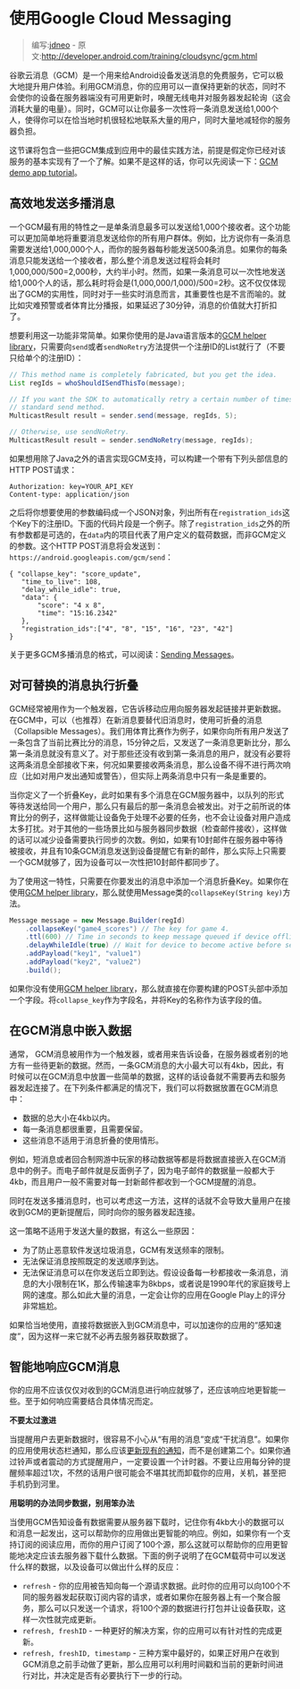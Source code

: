 # 使用Google Cloud Messaging

> 编写:[jdneo](https://github.com/jdneo) - 原文:<http://developer.android.com/training/cloudsync/gcm.html>

谷歌云消息（GCM）是一个用来给Android设备发送消息的免费服务，它可以极大地提升用户体验。利用GCM消息，你的应用可以一直保持更新的状态，同时不会使你的设备在服务器端没有可用更新时，唤醒无线电并对服务器发起轮询（这会消耗大量的电量）。同时，GCM可以让你最多一次性将一条消息发送给1,000个人，使得你可以在恰当地时机很轻松地联系大量的用户，同时大量地减轻你的服务器负担。

这节课将包含一些把GCM集成到应用中的最佳实践方法，前提是假定你已经对该服务的基本实现有了一个了解。如果不是这样的话，你可以先阅读一下：[GCM demo app tutorial](http://developer.android.com/google/gcm/demo.html)。

## 高效地发送多播消息

一个GCM最有用的特性之一是单条消息最多可以发送给1,000个接收者。这个功能可以更加简单地将重要消息发送给你的所有用户群体。例如，比方说你有一条消息需要发送给1,000,000个人，而你的服务器每秒能发送500条消息。如果你的每条消息只能发送给一个接收者，那么整个消息发送过程将会耗时1,000,000/500=2,000秒，大约半小时。然而，如果一条消息可以一次性地发送给1,000个人的话，那么耗时将会是(1,000,000/1,000)/500=2秒。这不仅仅体现出了GCM的实用性，同时对于一些实时消息而言，其重要性也是不言而喻的。就比如灾难预警或者体育比分播报，如果延迟了30分钟，消息的价值就大打折扣了。

想要利用这一功能非常简单。如果你使用的是Java语言版本的[GCM helper library](http://developer.android.com/google/gcm/gs.html#libs)，只需要向`send`或者`sendNoRetry`方法提供一个注册ID的List就行了（不要只给单个的注册ID）：

```java
// This method name is completely fabricated, but you get the idea.
List regIds = whoShouldISendThisTo(message);

// If you want the SDK to automatically retry a certain number of times, use the
// standard send method.
MulticastResult result = sender.send(message, regIds, 5);

// Otherwise, use sendNoRetry.
MulticastResult result = sender.sendNoRetry(message, regIds);
```

如果想用除了Java之外的语言实现GCM支持，可以构建一个带有下列头部信息的HTTP POST请求：

```
Authorization: key=YOUR_API_KEY
Content-type: application/json
```

之后将你想要使用的参数编码成一个JSON对象，列出所有在`registration_ids`这个Key下的注册ID。下面的代码片段是一个例子。除了`registration_ids`之外的所有参数都是可选的，在`data`内的项目代表了用户定义的载荷数据，而非GCM定义的参数。这个HTTP POST消息将会发送到：`https://android.googleapis.com/gcm/send`：

```
{ "collapse_key": "score_update",
   "time_to_live": 108,
   "delay_while_idle": true,
   "data": {
       "score": "4 x 8",
       "time": "15:16.2342"
   },
   "registration_ids":["4", "8", "15", "16", "23", "42"]
}
```
关于更多GCM多播消息的格式，可以阅读：[Sending Messages](http://developer.android.com/google/gcm/gcm.html#send-msg)。

## 对可替换的消息执行折叠

GCM经常被用作为一个触发器，它告诉移动应用向服务器发起链接并更新数据。在GCM中，可以（也推荐）在新消息要替代旧消息时，使用可折叠的消息（Collapsible Messages）。我们用体育比赛作为例子，如果你向所有用户发送了一条包含了当前比赛比分的消息，15分钟之后，又发送了一条消息更新比分，那么第一条消息就没有意义了。对于那些还没有收到第一条消息的用户，就没有必要将这两条消息全部接收下来，何况如果要接收两条消息，那么设备不得不进行两次响应（比如对用户发出通知或警告），但实际上两条消息中只有一条是重要的。

当你定义了一个折叠Key，此时如果有多个消息在GCM服务器中，以队列的形式等待发送给同一个用户，那么只有最后的那一条消息会被发出。对于之前所说的体育比分的例子，这样做能让设备免于处理不必要的任务，也不会让设备对用户造成太多打扰。对于其他的一些场景比如与服务器同步数据（检查邮件接收），这样做的话可以减少设备需要执行同步的次数。例如，如果有10封邮件在服务器中等待被接收，并且有10条GCM消息发送到设备提醒它有新的邮件，那么实际上只需要一个GCM就够了，因为设备可以一次性把10封邮件都同步了。

为了使用这一特性，只需要在你要发出的消息中添加一个消息折叠Key。如果你在使用[GCM helper library](http://developer.android.com/google/gcm/gs.html#libs)，那么就使用Message类的`collapseKey(String key)`方法。

```java
Message message = new Message.Builder(regId)
    .collapseKey("game4_scores") // The key for game 4.
    .ttl(600) // Time in seconds to keep message queued if device offline.
    .delayWhileIdle(true) // Wait for device to become active before sending.
    .addPayload("key1", "value1")
    .addPayload("key2", "value2")
    .build();
```

如果你没有使用[GCM helper library](http://developer.android.com/google/gcm/gs.html#libs)，那么就直接在你要构建的POST头部中添加一个字段。将`collapse_key`作为字段名，并将Key的名称作为该字段的值。

## 在GCM消息中嵌入数据


通常， GCM消息被用作为一个触发器，或者用来告诉设备，在服务器或者别的地方有一些待更新的数据。然而，一条GCM消息的大小最大可以有4kb，因此，有时候可以在GCM消息中放置一些简单的数据，这样的话设备就不需要再去和服务器发起连接了。在下列条件都满足的情况下，我们可以将数据放置在GCM消息中：

* 数据的总大小在4kb以内。
* 每一条消息都很重要，且需要保留。
* 这些消息不适用于消息折叠的使用情形。

例如，短消息或者回合制网游中玩家的移动数据等都是将数据直接嵌入在GCM消息中的例子。而电子邮件就是反面例子了，因为电子邮件的数据量一般都大于4kb，而且用户一般不需要对每一封新邮件都收到一个GCM提醒的消息。

同时在发送多播消息时，也可以考虑这一方法，这样的话就不会导致大量用户在接收到GCM的更新提醒后，同时向你的服务器发起连接。

这一策略不适用于发送大量的数据，有这么一些原因：

* 为了防止恶意软件发送垃圾消息，GCM有发送频率的限制。
* 无法保证消息按照既定的发送顺序到达。
* 无法保证消息可以在你发送后立即到达。假设设备每一秒都接收一条消息，消息的大小限制在1K，那么传输速率为8kbps，或者说是1990年代的家庭拨号上网的速度。那么如此大量的消息，一定会让你的应用在Google Play上的评分非常尴尬。

如果恰当地使用，直接将数据嵌入到GCM消息中，可以加速你的应用的“感知速度”，因为这样一来它就不必再去服务器获取数据了。

## 智能地响应GCM消息

你的应用不应该仅仅对收到的GCM消息进行响应就够了，还应该响应地更智能一些。至于如何响应需要结合具体情况而定。

**不要太过激进**

当提醒用户去更新数据时，很容易不小心从“有用的消息”变成“干扰消息”。如果你的应用使用状态栏通知，那么应该[更新现有的通知](http://developer.android.com/guide/topics/ui/notifiers/notifications.html#Updating)，而不是创建第二个。如果你通过铃声或者震动的方式提醒用户，一定要设置一个计时器。不要让应用每分钟的提醒频率超过1次，不然的话用户很可能会不堪其扰而卸载你的应用，关机，甚至把手机扔到河里。

**用聪明的办法同步数据，别用笨办法**

当使用GCM告知设备有数据需要从服务器下载时，记住你有4kb大小的数据可以和消息一起发出，这可以帮助你的应用做出更智能的响应。例如，如果你有一个支持订阅的阅读应用，而你的用户订阅了100个源，那么这就可以帮助你的应用更智能地决定应该去服务器下载什么数据。下面的例子说明了在GCM载荷中可以发送什么样的数据，以及设备可以做出什么样的反应：

* `refresh` - 你的应用被告知向每一个源请求数据。此时你的应用可以向100个不同的服务器发起获取订阅内容的请求，或者如果你在服务器上有一个聚合服务，那么可以只发送一个请求，将100个源的数据进行打包并让设备获取，这样一次性就完成更新。
* `refresh, freshID` - 一种更好的解决方案，你的应用可以有针对性的完成更新。
* `refresh, freshID, timestamp` - 三种方案中最好的，如果正好用户在收到GCM消息之前手动做了更新，那么应用可以利用时间戳和当前的更新时间进行对比，并决定是否有必要执行下一步的行动。
